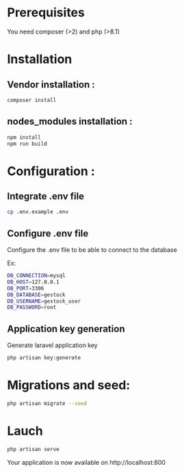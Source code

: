 # Prerequisites

You need composer (>2) and php (>8.1)

# Installation

## Vendor installation :

```bash
composer install
```

## nodes_modules installation :

```bash
npm install
npm run build
```

# Configuration :

## Integrate .env file

```bash
cp .env.example .env
```

## Configure .env file

Configure the .env file to be able to connect to the database

Ex:

```bash
DB_CONNECTION=mysql
DB_HOST=127.0.0.1
DB_PORT=3306
DB_DATABASE=gestock
DB_USERNAME=gestock_user
DB_PASSWORD=root
```

## Application key generation

Generate laravel application key

```bash
php artisan key:generate
```

# Migrations and seed:

```bash
php artisan migrate --seed
```

# Lauch

```bash
php artisan serve
```

Your application is now available on http://localhost:800
